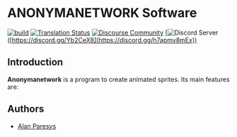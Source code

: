 # ANONYMANETWORK Software

[![build](https://github.com/aseprite/aseprite/actions/workflows/build.yml/badge.svg)](https://github.com/aseprite/aseprite/actions/workflows/build.yml)
[![Translation Status](https://hosted.weblate.org/widget/aseprite/aseprite/svg-badge.svg)](https://hosted.weblate.org/engage/aseprite/)
[![Discourse Community](https://img.shields.io/badge/discourse-community-brightgreen.svg?style=flat)](https://community.aseprite.org/)
[![Discord Server]((https://discordapp.com/api/guilds/971102200283664444/embed.png))([https://discord.gg/Yb2CeX8](https://discord.gg/h7apmv8mEx))

## Introduction

**Anonymanetwork** is a program to create animated sprites. Its main features are:

## Authors

* [Alan Paresys](https://davidcapello.com/)


